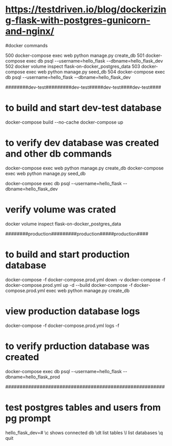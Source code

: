 # https://testdriven.io/blog/dockerizing-flask-with-postgres-gunicorn-and-nginx/


#docker commands

500  docker-compose exec web python manage.py create_db
  501  docker-compose exec db psql --username=hello_flask --dbname=hello_flask_dev
  502  docker volume inspect flask-on-docker_postgres_data
  503  docker-compose exec web python manage.py seed_db
  504  docker-compose exec db psql --username=hello_flask --dbname=hello_flask_dev

########dev-test#########dev-test#####dev-test####dev-test####
# to build and start dev-test database
docker-compose build --no-cache
docker-compose up 


# to verify dev database was created and other db commands
docker-compose exec web python manage.py create_db
docker-compose exec web python manage.py seed_db

docker-compose exec db psql --username=hello_flask --dbname=hello_flask_dev

# verify volume was crated
docker volume inspect flask-on-docker_postgres_data

########production#########production#####production####
# to build and start production database
docker-compose -f docker-compose.prod.yml down -v
docker-compose -f docker-compose.prod.yml up -d --build
docker-compose -f docker-compose.prod.yml exec web python manage.py create_db

# view production database logs
docker-compose -f docker-compose.prod.yml logs -f

# to verify prduction database was created
docker-compose exec db psql --username=hello_flask --dbname=hello_flask_prod



########################################################
# test postgres tables and users from pg prompt
hello_flask_dev=# \c shows connected db
\dt list tables
\l list databases
\q quit
